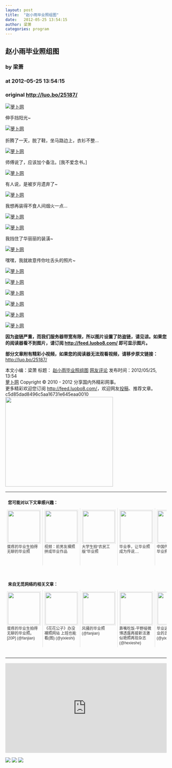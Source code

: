 ```yaml
---
layout: post
title:  "赵小雨毕业照组图"
date:   2012-05-25 13:54:15
author: 梁萧
categories: program
---
```


## 赵小雨毕业照组图
### by 梁萧
### at 2012-05-25 13:54:15
### original <http://luo.bo/25187/>

<p><a title="萝卜网" href="http://dulei.si/files/2012/05/25/07c62293aa99492fcdb29e563e395ca6.jpg"><img title="萝卜网" src="http://dulei.si/files/2012/05/25/07c62293aa99492fcdb29e563e395ca6.jpg" alt="萝卜网" border="0"></a></p><p>伸手挡阳光~</p><p><a title="萝卜网" href="http://ki.ki.ki/files/2012/05/25/614c75a3f6371235a468d2d64d660489.jpg"><img title="萝卜网" src="http://ki.ki.ki/files/2012/05/25/614c75a3f6371235a468d2d64d660489.jpg" alt="萝卜网" border="0"></a><br> <span></span><br> 折腾了一天，脱了鞋，坐马路边上，衣衫不整...</p><p><a title="萝卜网" href="http://ki.ki.ki/files/2012/05/25/e486da109ff59807bb101007de990c43.jpg"><img title="萝卜网" src="http://ki.ki.ki/files/2012/05/25/e486da109ff59807bb101007de990c43.jpg" alt="萝卜网" border="0"></a></p><p>师傅说了，应该加个备注。[我不爱念书。]</p><p><a title="萝卜网" href="http://ki.ki.ki/files/2012/05/25/847c3403d75ab0734d2d04cedabf9146.jpg"><img title="萝卜网" src="http://ki.ki.ki/files/2012/05/25/847c3403d75ab0734d2d04cedabf9146.jpg" alt="萝卜网" border="0"></a></p><p>有人说，是被岁月遗弃了~</p><p><a title="萝卜网" href="http://ki.ki.ki/files/2012/05/25/32337d5975e9100fbdb45c254d88519c.jpg"><img title="萝卜网" src="http://ki.ki.ki/files/2012/05/25/32337d5975e9100fbdb45c254d88519c.jpg" alt="萝卜网" border="0"></a></p><p>我想再装得不食人间烟火一点...</p><p><a title="萝卜网" href="http://ki.ki.ki/files/2012/05/25/ffeee4f812ea68a1b8449aaa29357d09.jpg"><img title="萝卜网" src="http://ki.ki.ki/files/2012/05/25/ffeee4f812ea68a1b8449aaa29357d09.jpg" alt="萝卜网" border="0"></a></p><p><a title="萝卜网" href="http://ki.ki.ki/files/2012/05/25/c6a88b1482c96a0ee0f8aec2480eff2f.jpg"><img title="萝卜网" src="http://ki.ki.ki/files/2012/05/25/c6a88b1482c96a0ee0f8aec2480eff2f.jpg" alt="萝卜网" border="0"></a></p><p>我挡住了华丽丽的装潢~</p><p><a title="萝卜网" href="http://ki.ki.ki/files/2012/05/25/5655ef5c6cfed7c77e4f4b037aa8a0e9.jpg"><img title="萝卜网" src="http://ki.ki.ki/files/2012/05/25/5655ef5c6cfed7c77e4f4b037aa8a0e9.jpg" alt="萝卜网" border="0"></a></p><p>嘿嘿，我就故意传你吐舌头的照片~</p><p><a title="萝卜网" href="http://ki.ki.ki/files/2012/05/25/9e075834f19c9a542551027b4afd75fe.jpg"><img title="萝卜网" src="http://ki.ki.ki/files/2012/05/25/9e075834f19c9a542551027b4afd75fe.jpg" alt="萝卜网" border="0"></a></p><p><a title="萝卜网" href="http://ki.ki.ki/files/2012/05/25/6e6ba763168fd349812799c446ecb8c5.jpg"><img title="萝卜网" src="http://ki.ki.ki/files/2012/05/25/6e6ba763168fd349812799c446ecb8c5.jpg" alt="萝卜网" border="0"></a></p><p><a title="萝卜网" href="http://ki.ki.ki/files/2012/05/25/e5a63acf258577a355bccf2fd6c26bd1.jpg"><img title="萝卜网" src="http://ki.ki.ki/files/2012/05/25/e5a63acf258577a355bccf2fd6c26bd1.jpg" alt="萝卜网" border="0"></a></p><p><a title="萝卜网" href="http://ki.ki.ki/files/2012/05/25/d73016d3dd7f5cbef4560d26c417c40f.jpg"><img title="萝卜网" src="http://ki.ki.ki/files/2012/05/25/d73016d3dd7f5cbef4560d26c417c40f.jpg" alt="萝卜网" border="0"></a></p><p><a title="萝卜网" href="http://ki.ki.ki/files/2012/05/25/c5d7867b644cff571ccfee1ce9ac1511.jpg"><img title="萝卜网" src="http://ki.ki.ki/files/2012/05/25/c5d7867b644cff571ccfee1ce9ac1511.jpg" alt="萝卜网" border="0"></a></p><p><a title="萝卜网" href="http://ki.ki.ki/files/2012/05/25/86876c47ee3a6ec28543dd44dabb7f4e.jpg"><img title="萝卜网" src="http://ki.ki.ki/files/2012/05/25/86876c47ee3a6ec28543dd44dabb7f4e.jpg" alt="萝卜网" border="0"></a></p><p><strong>因为盗链严重，而我们服务器带宽有限，所以图片设置了防盗链，请见谅。如果您的阅读器看不到图片，请订阅 <a href="http://feed.luobo8.com/">http://feed.luobo8.com/</a> 即可显示图片。</strong></p><p><strong>部分文章附有精彩小视频，如果您的阅读器无法观看视频，请移步原文链接：</strong> <a href="http://luo.bo/25187/" title="赵小雨毕业照组图">http://luo.bo/25187/</a></p> 本文小编：梁萧 标题： <a href="http://luo.bo/25187/" title="赵小雨毕业照组图">赵小雨毕业照组图</a> <a href="http://luo.bo/25187/#comments" title="to the comments">网友评论</a> 发布时间：2012/05/25, 13:54 <br> <a href="http://luo.bo/" title="萝卜网 - 人人都是艺术家">萝卜网</a> Copyright © 2010 - 2012 分享国内外精彩网事。<br> 更多精彩欢迎您订阅 <a href="http://feed.luobo8.com/">http://feed.luobo8.com/</a>，欢迎网友<a href="http://luo.bo/delivery/">投稿</a>、推荐文章。<br> c5d85dad8496c5aa16731e645eaa0010<br><a href="http://s.click.taobao.com/t_9?p=mm_11009023_2276368_9074249&amp;l=http%3A%2F%2Fmall.taobao.com%2F&amp;eventid=101766"><img src="http://a.tbcdn.cn/apps/med/www/images/pub/tmall/336x280.jpg" width="336px" height="280px" border="0"></a><br><table cellspacing="0" cellpadding="3" border="0" style="clear:both"><tr><td colspan="5"><b><font size="-1" style="display:block!important;padding:20px 0 5px!important">您可能对以下文章感兴趣：</font></b></td></tr><tr><td width="106" valign="top" style="padding:5px!important;margin:0!important"> <a title="蛋疼的毕业生拍得无聊的毕业照" style="text-decoration:none!important" href="http://app.wumii.com/ext/redirect?url=http%3A%2F%2Fluo.bo%2F24917%2F&amp;from=http%3A%2F%2Fluo.bo%2F25187%2F"> <img style="margin:0!important;padding:2px!important;border:1px solid #dddddd!important;width:100px!important;height:100px!important" src="http://static.wumii.com/site_images/2012/05/19/27025677.jpg" width="100px" height="100px"><br> <font size="-1" color="#333333" style="display:block!important;line-height:15px!important;width:106px!important;font:12px/15px arial!important;height:60px!important;margin:3px 0 0 0!important;padding:0!important;overflow:hidden!important">蛋疼的毕业生拍得无聊的毕业照</font> </a></td><td width="106" valign="top" style="padding:5px!important;margin:0!important;border-left:1px solid #dddddd!important"> <a title="视频：前男友裸照拼成毕业作品" style="text-decoration:none!important" href="http://app.wumii.com/ext/redirect?url=http%3A%2F%2Fluo.bo%2F25020%2F&amp;from=http%3A%2F%2Fluo.bo%2F25187%2F"> <img style="margin:0!important;padding:2px!important;border:1px solid #dddddd!important;width:100px!important;height:100px!important" src="http://static.wumii.com/site_images/2012/05/21/27236428.jpg" width="100px" height="100px"><br> <font size="-1" color="#333333" style="display:block!important;line-height:15px!important;width:106px!important;font:12px/15px arial!important;height:60px!important;margin:3px 0 0 0!important;padding:0!important;overflow:hidden!important">视频：前男友裸照拼成毕业作品</font> </a></td><td width="106" valign="top" style="padding:5px!important;margin:0!important;border-left:1px solid #dddddd!important"> <a title="大学生拍“农民工版”毕业照" style="text-decoration:none!important" href="http://app.wumii.com/ext/redirect?url=http%3A%2F%2Fluo.bo%2F24296%2F&amp;from=http%3A%2F%2Fluo.bo%2F25187%2F"> <img style="margin:0!important;padding:2px!important;border:1px solid #dddddd!important;width:100px!important;height:100px!important" src="http://static.wumii.com/site_images/2012/05/05/24892899.jpg" width="100px" height="100px"><br> <font size="-1" color="#333333" style="display:block!important;line-height:15px!important;width:106px!important;font:12px/15px arial!important;height:60px!important;margin:3px 0 0 0!important;padding:0!important;overflow:hidden!important">大学生拍“农民工版”毕业照</font> </a></td><td width="106" valign="top" style="padding:5px!important;margin:0!important;border-left:1px solid #dddddd!important"> <a title="毕业季，让毕业照成为传说...." style="text-decoration:none!important" href="http://app.wumii.com/ext/redirect?url=http%3A%2F%2Fluo.bo%2F24015%2F&amp;from=http%3A%2F%2Fluo.bo%2F25187%2F"> <img style="margin:0!important;padding:2px!important;border:1px solid #dddddd!important;width:100px!important;height:100px!important" src="http://static.wumii.com/site_images/2012/04/29/24083115.jpg" width="100px" height="100px"><br> <font size="-1" color="#333333" style="display:block!important;line-height:15px!important;width:106px!important;font:12px/15px arial!important;height:60px!important;margin:3px 0 0 0!important;padding:0!important;overflow:hidden!important">毕业季，让毕业照成为传说....</font> </a></td><td width="106" valign="top" style="padding:5px!important;margin:0!important;border-left:1px solid #dddddd!important"> <a title="中国传媒大学校花毕业照" style="text-decoration:none!important" href="http://app.wumii.com/ext/redirect?url=http%3A%2F%2Fluo.bo%2F24030%2F&amp;from=http%3A%2F%2Fluo.bo%2F25187%2F"> <img style="margin:0!important;padding:2px!important;border:1px solid #dddddd!important;width:100px!important;height:100px!important" src="http://static.wumii.com/site_images/2012/04/29/24106195.jpg" width="100px" height="100px"><br> <font size="-1" color="#333333" style="display:block!important;line-height:15px!important;width:106px!important;font:12px/15px arial!important;height:60px!important;margin:3px 0 0 0!important;padding:0!important;overflow:hidden!important">中国传媒大学校花毕业照</font> </a></td></tr> <td><br><tr><td colspan="5"><b><font size="-1" style="display:block!important;padding:20px 0 5px!important">来自无觅网络的相关文章：</font></b></td></tr><tr><td width="106" valign="top" style="padding:5px!important;margin:0!important"> <a title="蛋疼的毕业生拍得无聊的毕业照。[20P]" style="text-decoration:none!important" href="http://app.wumii.com/ext/redirect?url=http%3A%2F%2Fwww.fanjian.net%2Fpost%2F8823.html&amp;from=http%3A%2F%2Fluo.bo%2F25187%2F"> <img style="margin:0!important;padding:2px!important;border:1px solid #dddddd!important;width:100px!important;height:100px!important" src="http://static.wumii.com/site_images/2012/05/23/27476983.jpg" width="100px" height="100px"><br> <font size="-1" color="#333333" style="display:block!important;line-height:15px!important;width:106px!important;font:12px/15px arial!important;height:60px!important;margin:3px 0 0 0!important;padding:0!important;overflow:hidden!important">蛋疼的毕业生拍得无聊的毕业照。[20P] (@fanjian)</font> </a></td><td width="106" valign="top" style="padding:5px!important;margin:0!important;border-left:1px solid #dddddd!important"> <a title="《花花公子》办没裸照网站 上班也能看(图)" style="text-decoration:none!important" href="http://app.wumii.com/ext/redirect?url=http%3A%2F%2Fwww.yixieshi.com%2Fit%2F4061.html&amp;from=http%3A%2F%2Fluo.bo%2F25187%2F"> <img style="margin:0!important;padding:2px!important;border:1px solid #dddddd!important;width:100px!important;height:100px!important" src="http://static.wumii.com/site_images/2011/06/25/14373246.jpg" width="100px" height="100px"><br> <font size="-1" color="#333333" style="display:block!important;line-height:15px!important;width:106px!important;font:12px/15px arial!important;height:60px!important;margin:3px 0 0 0!important;padding:0!important;overflow:hidden!important">《花花公子》办没裸照网站 上班也能看(图) (@yixieshi)</font> </a></td><td width="106" valign="top" style="padding:5px!important;margin:0!important;border-left:1px solid #dddddd!important"> <a title="风骚的毕业照" style="text-decoration:none!important" href="http://app.wumii.com/ext/redirect?url=http%3A%2F%2Fwww.fanjian.net%2Fpost%2F8165.html&amp;from=http%3A%2F%2Fluo.bo%2F25187%2F"> <img style="margin:0!important;padding:2px!important;border:1px solid #dddddd!important;width:100px!important;height:100px!important" src="http://static.wumii.com/site_images/2012/04/24/22767468.jpg" width="100px" height="100px"><br> <font size="-1" color="#333333" style="display:block!important;line-height:15px!important;width:106px!important;font:12px/15px arial!important;height:60px!important;margin:3px 0 0 0!important;padding:0!important;overflow:hidden!important">风骚的毕业照 (@fanjian)</font> </a></td><td width="106" valign="top" style="padding:5px!important;margin:0!important;border-left:1px solid #dddddd!important"> <a title="靠嘴吃饭-平野绫微博透露再接新活激似艳照再现杂志" style="text-decoration:none!important" href="http://app.wumii.com/ext/redirect?url=http%3A%2F%2Fwww.hexieshe.com%2F634024%2F&amp;from=http%3A%2F%2Fluo.bo%2F25187%2F"> <img style="margin:0!important;padding:2px!important;border:1px solid #dddddd!important;width:100px!important;height:100px!important" src="http://static.wumii.com/site_images/2011/08/29/26272442.jpg" width="100px" height="100px"><br> <font size="-1" color="#333333" style="display:block!important;line-height:15px!important;width:106px!important;font:12px/15px arial!important;height:60px!important;margin:3px 0 0 0!important;padding:0!important;overflow:hidden!important">靠嘴吃饭-平野绫微博透露再接新活激似艳照再现杂志 (@hexieshe)</font> </a></td><td width="106" valign="top" style="padding:5px!important;margin:0!important;border-left:1px solid #dddddd!important"> <a title="
毕业选择起步型企业的五大原因
" style="text-decoration:none!important" href="http://app.wumii.com/ext/redirect?url=http%3A%2F%2Fwww.yixieshi.com%2Fzhichang%2F9832.html&amp;from=http%3A%2F%2Fluo.bo%2F25187%2F"> <img style="margin:0!important;padding:2px!important;border:1px solid #dddddd!important;width:100px!important;height:100px!important" src="http://static.wumii.com/site_images/2011/11/23/11300662.jpg" width="100px" height="100px"><br> <font size="-1" color="#333333" style="display:block!important;line-height:15px!important;width:106px!important;font:12px/15px arial!important;height:60px!important;margin:3px 0 0 0!important;padding:0!important;overflow:hidden!important"> 毕业选择起步型企业的五大原因
(@yixieshi)</font> </a></td></tr><tr><td colspan="5" align="right"> <a style="text-decoration:none!important" href="http://www.wumii.com/widget/relatedItems" title="无觅相关文章插件"> <font size="-1" color="#bbbbbb" style="display:block!important;font-family:arial!important;padding:5px 0!important;font-size:12px!important;color:#bbb!important">无觅</font> </a></td></tr></td></table><p><iframe src="http://feedads.g.doubleclick.net/~ah/f/7sv1ooo89v8jfelhdjk8plpa64/300/250?ca=1&amp;fh=280#http%3A%2F%2Fluo.bo%2F25187%2F" width="100%" height="280" frameborder="0" scrolling="no" marginwidth="0" marginheight="0"></iframe></p><div>
<a href="http://feeds.feedburner.com/~ff/tamd?a=8FcWz6zSims:SMlsMSFNeyY:yIl2AUoC8zA"><img src="http://feeds.feedburner.com/~ff/tamd?d=yIl2AUoC8zA" border="0"></a> <a href="http://feeds.feedburner.com/~ff/tamd?a=8FcWz6zSims:SMlsMSFNeyY:qj6IDK7rITs"><img src="http://feeds.feedburner.com/~ff/tamd?d=qj6IDK7rITs" border="0"></a> <a href="http://feeds.feedburner.com/~ff/tamd?a=8FcWz6zSims:SMlsMSFNeyY:-BTjWOF_DHI"><img src="http://feeds.feedburner.com/~ff/tamd?i=8FcWz6zSims:SMlsMSFNeyY:-BTjWOF_DHI" border="0"></a>
</div>